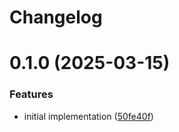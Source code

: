 # Changelog

# 0.1.0 (2025-03-15)


### Features

* initial implementation ([50fe40f](https://github.com/mortenscheel/tracer/commit/50fe40f81d6539afa6e7735818b58620319b0219))
